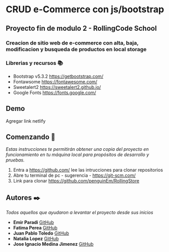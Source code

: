 # CRUD e-Commerce con js/bootstrap

## Proyecto fin de modulo 2 - RollingCode School

### Creacion de sitio web de e-commerce con alta, baja, modificacion y busqueda de productos en local storage

### Librerias y recursos 📚
- Bootstrap v5.3.2 https://getbootstrap.com/
- Fontawsome https://fontawesome.com/
- Sweetalert2 https://sweetalert2.github.io/
- Google Fonts https://fonts.google.com/

## Demo

Agregar link netlify

## Comenzando 🚀

_Estas instrucciones te permitirán obtener una copia del proyecto en funcionamiento en tu máquina local para propósitos de desarrollo y pruebas._

1. Entra a https://github.com/ lee las intrucciones para clonar repositorios
1. Abre tu terminal de pc - sugerencia - https://git-scm.com/
1. Link para clonar https://github.com/penguinEm/RollingStore 

## Autores ✒️

_Todos aquellos que ayudaron a levantar el proyecto desde sus inicios_

* **Emir Paradi** [GitHub](https://github.com/penguinEm)
* **Fatima Perea** [GitHub](https://github.com/fatiperea)
* **Juan Pablo Toledo**  [GitHub](https://github.com/pablotoledo87)
* **Natalia Lopez**  [GitHub](https://github.com/NataliaGabriela)
* **Jose Ignacio Medina Jimenez**  [GitHub](https://github.com/Nachocode87)
